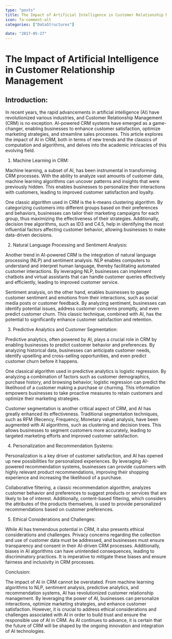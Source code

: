 ```yaml
---
type: "posts"
title: The Impact of Artificial Intelligence in Customer Relationship Management
icon: fa-comment-alt
categories: ["DataStructures"]

date: "2017-05-27"
---
```




# The Impact of Artificial Intelligence in Customer Relationship Management

## Introduction:

In recent years, the rapid advancements in artificial intelligence (AI) have revolutionized various industries, and Customer Relationship Management (CRM) is no exception. AI-powered CRM systems have emerged as a game-changer, enabling businesses to enhance customer satisfaction, optimize marketing strategies, and streamline sales processes. This article explores the impact of AI in CRM, both in terms of new trends and the classics of computation and algorithms, and delves into the academic intricacies of this evolving field.

1. Machine Learning in CRM:

Machine learning, a subset of AI, has been instrumental in transforming CRM processes. With the ability to analyze vast amounts of customer data, machine learning algorithms can uncover patterns and insights that were previously hidden. This enables businesses to personalize their interactions with customers, leading to improved customer satisfaction and loyalty.

One classic algorithm used in CRM is the k-means clustering algorithm. By categorizing customers into different groups based on their preferences and behaviors, businesses can tailor their marketing campaigns for each group, thus maximizing the effectiveness of their strategies. Additionally, decision tree algorithms, such as ID3 and C4.5, help in identifying the most influential factors affecting customer behavior, allowing businesses to make data-driven decisions.

2. Natural Language Processing and Sentiment Analysis:

Another trend in AI-powered CRM is the integration of natural language processing (NLP) and sentiment analysis. NLP enables computers to understand and interpret human language, thereby facilitating automated customer interactions. By leveraging NLP, businesses can implement chatbots and virtual assistants that can handle customer queries effectively and efficiently, leading to improved customer service.

Sentiment analysis, on the other hand, enables businesses to gauge customer sentiment and emotions from their interactions, such as social media posts or customer feedback. By analyzing sentiment, businesses can identify potential issues, address customer concerns promptly, and even predict customer churn. This classic technique, combined with AI, has the potential to significantly enhance customer satisfaction and retention.

3. Predictive Analytics and Customer Segmentation:

Predictive analytics, often powered by AI, plays a crucial role in CRM by enabling businesses to predict customer behavior and preferences. By analyzing historical data, businesses can anticipate customer needs, identify upselling and cross-selling opportunities, and even predict customer churn before it happens.

One classical algorithm used in predictive analytics is logistic regression. By analyzing a combination of factors such as customer demographics, purchase history, and browsing behavior, logistic regression can predict the likelihood of a customer making a purchase or churning. This information empowers businesses to take proactive measures to retain customers and optimize their marketing strategies.

Customer segmentation is another critical aspect of CRM, and AI has greatly enhanced its effectiveness. Traditional segmentation techniques, such as RFM (Recency, Frequency, Monetary value) analysis, have been augmented with AI algorithms, such as clustering and decision trees. This allows businesses to segment customers more accurately, leading to targeted marketing efforts and improved customer satisfaction.

4. Personalization and Recommendation Systems:

Personalization is a key driver of customer satisfaction, and AI has opened up new possibilities for personalized experiences. By leveraging AI-powered recommendation systems, businesses can provide customers with highly relevant product recommendations, improving their shopping experience and increasing the likelihood of a purchase.

Collaborative filtering, a classic recommendation algorithm, analyzes customer behavior and preferences to suggest products or services that are likely to be of interest. Additionally, content-based filtering, which considers the attributes of the products themselves, is used to provide personalized recommendations based on customer preferences.

5. Ethical Considerations and Challenges:

While AI has tremendous potential in CRM, it also presents ethical considerations and challenges. Privacy concerns regarding the collection and use of customer data must be addressed, and businesses must ensure transparency and consent in their AI-driven CRM processes. Additionally, biases in AI algorithms can have unintended consequences, leading to discriminatory practices. It is imperative to mitigate these biases and ensure fairness and inclusivity in CRM processes.

Conclusion:

The impact of AI in CRM cannot be overstated. From machine learning algorithms to NLP, sentiment analysis, predictive analytics, and recommendation systems, AI has revolutionized customer relationship management. By leveraging the power of AI, businesses can personalize interactions, optimize marketing strategies, and enhance customer satisfaction. However, it is crucial to address ethical considerations and challenges associated with AI in order to build trust and ensure the responsible use of AI in CRM. As AI continues to advance, it is certain that the future of CRM will be shaped by the ongoing innovation and integration of AI technologies.